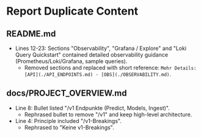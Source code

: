 # Report Duplicate Content

## README.md

- Lines 12-23: Sections "Observability", "Grafana / Explore" and "Loki Query Quickstart" contained detailed observability guidance (Prometheus/Loki/Grafana, sample queries).
  - Removed sections and replaced with short reference: `Mehr Details: [API](./API_ENDPOINTS.md) · [OBS](./OBSERVABILITY.md)`.

## docs/PROJECT_OVERVIEW.md

- Line 8: Bullet listed "/v1 Endpunkte (Predict, Models, Ingest)".
  - Rephrased bullet to remove "/v1" and keep high-level architecture.
- Line 4: Principle included "/v1-Breakings".
  - Rephrased to "Keine v1-Breakings".
